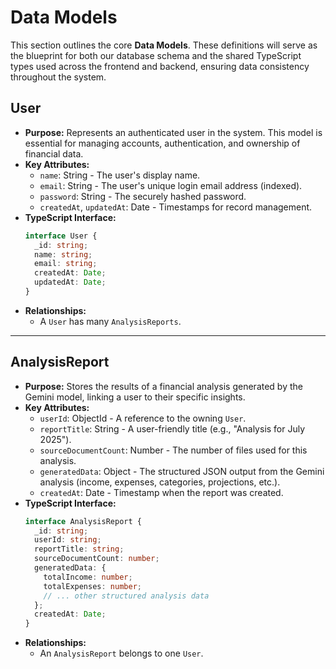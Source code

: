 # Data Models

This section outlines the core **Data Models**. These definitions will serve as the blueprint for both our database schema and the shared TypeScript types used across the frontend and backend, ensuring data consistency throughout the system.

## User

  * **Purpose:** Represents an authenticated user in the system. This model is essential for managing accounts, authentication, and ownership of financial data.
  * **Key Attributes:**
      * `name`: String - The user's display name.
      * `email`: String - The user's unique login email address (indexed).
      * `password`: String - The securely hashed password.
      * `createdAt`, `updatedAt`: Date - Timestamps for record management.
  * **TypeScript Interface:**
    ```typescript
    interface User {
      _id: string;
      name: string;
      email: string;
      createdAt: Date;
      updatedAt: Date;
    }
    ```
  * **Relationships:**
      * A `User` has many `AnalysisReports`.

-----

## AnalysisReport

  * **Purpose:** Stores the results of a financial analysis generated by the Gemini model, linking a user to their specific insights.
  * **Key Attributes:**
      * `userId`: ObjectId - A reference to the owning `User`.
      * `reportTitle`: String - A user-friendly title (e.g., "Analysis for July 2025").
      * `sourceDocumentCount`: Number - The number of files used for this analysis.
      * `generatedData`: Object - The structured JSON output from the Gemini analysis (income, expenses, categories, projections, etc.).
      * `createdAt`: Date - Timestamp when the report was created.
  * **TypeScript Interface:**
    ```typescript
    interface AnalysisReport {
      _id: string;
      userId: string;
      reportTitle: string;
      sourceDocumentCount: number;
      generatedData: {
        totalIncome: number;
        totalExpenses: number;
        // ... other structured analysis data
      };
      createdAt: Date;
    }
    ```
  * **Relationships:**
      * An `AnalysisReport` belongs to one `User`.

